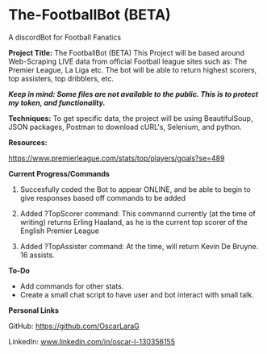 # The-FootballBot (BETA)
A discordBot for Football Fanatics

**Project Title:** The FootballBot (BETA)
This Project will be based around Web-Scraping LIVE data from official Football league sites such as: The Premier League, La Liga etc. The bot will be able to return highest scorers, top assisters, top dribblers, etc.

***Keep in mind: Some files are not available to the public. This is to protect my token, and functionality.***

**Techniques:**
To get specific data, the project will be using BeautifulSoup, JSON packages, Postman to download cURL's, Selenium, and python.

**Resources:**

https://www.premierleague.com/stats/top/players/goals?se=489

**Current Progress/Commands**
1) Succesfully coded the Bot to appear ONLINE, and be able to begin to give responses based off commands to be added

2) Added ?TopScorer command: This commannd currently (at the time of writing) returns Erling Haaland, as he is the current top scorer of the English Premier League

3) Added ?TopAssister command: At the time, will return Kevin De Bruyne. 16 assists.

**To-Do**
- Add commands for other stats.
- Create a small chat script to have user and bot interact with small talk.



**Personal Links**

GitHub: https://github.com/OscarLaraG






LinkedIn: www.linkedin.com/in/oscar-l-130356155
